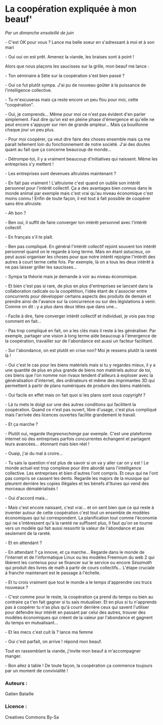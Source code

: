 # La coopération expliquée à mon beauf'
*Par un dimanche ensoleillé de juin*

\- C'est OK pour vous ? Lance ma belle soeur en s'adressant à moi et à son mari

\- Oui oui on est prêt. Amenez la viande, les braises sont à point !

Alors que nous plaçons les saucisses sur la grille, mon beauf me lance :

\- Ton séminaire à Sète sur la coopération s'est bien passé ?

\- Oui ce fut plutôt sympa. J'ai pu de nouveau goûter à la puissance de l'intelligence collective.

\- Tu m'excuseras mais ça reste encore un peu flou pour moi, cette "coopération".

\- Oui, je comprends... Même pour moi ce n'est pas évident d'en parler simplement. Faut dire qu'on est en pleine phase d'émergence et qu'elle ne peut encore s'appuyer sur rien de grande ampleur... Mais ça bouillonne chaque jour un peu plus.

\- Pour moi coopérer, ça veut dire faire des choses ensemble mais ça me parait tellement loin du fonctionnement de notre société. J'ai des doutes quant au fait que ça concerne beaucoup de monde...

\- Détrompe-toi, il y a vraiment beaucoup d'initiatives qui naissent. Même les entreprises s'y mettent !

\- Les entreprises sont devenues altruistes maintenant ?

\- En fait pas vraiment ! L'altruisme c'est quand on oublie son intérêt personnel pour l'intérêt collectif. Ça a des avantages bien connus dans le monde animal par exemple mais c'est vrai qu'au niveau économique c'est moins connu ! Enfin de toute façon, il est tout à fait possible de coopérer sans être altruiste.

\- Ah bon ?

\- Ben oui, il suffit de faire converger ton intérêt personnel avec l'intérêt collectif.

\- En  français s'il te plaît.

\- Ben pas compliqué. En général l'intérêt collectif rejoint souvent ton intérêt personnel quand on le regarde à long terme. Mais en étant astucieux, on peut aussi organiser les choses pour que notre intérêt rejoigne l'intérêt des autres à court terme cette fois. Par exemple, là on a tous les deux intérêt à ne pas laisser griller les saucisses...

\- Sympa ta théorie mais je demande à voir au niveau économique.

\- Et bien c'est pas si rare, de plus en plus d'entreprises se lancent dans la collaboration radicale ou la coopétition, l'idée étant de s'associer entre concurrents pour développer certains aspects des produits de demain et prendre ainsi de l'avance sur la concurrence ou sur des législations à venir. Comme on dit : y a plus dans deux têtes que dans une...

\- Facile à dire, faire converger intérêt collectif et individuel, je vois pas trop comment en fait... 

\- Pas trop compliqué en fait, on a les clés mais il reste à les généraliser. Par exemple, partager une vision à long terme aide beaucoup à l'émergence de la coopération, travailler sur de l'abondance est aussi un facteur facilitant.

\- Sur l'abondance, on est plutôt en crise non? Moi je ressens plutôt la rareté là !

\- Oui c'est le cas pour les biens matériels mais si tu y regardes mieux, il y a une quantité de plus en plus grande de biens non matériels autour de toi, ces biens que l'on nomme non rivaux tendent d'ailleurs à exploser avec la généralisation d'internet, des ordinateurs et même des imprimantes 3D qui permettent à partir de plans numériques de produire des biens matériels.

\- Oui facile en effet mais on fait quoi si les plans sont sous *copyright* ?

\- Là tu mets le doigt sur une des autres conditions qui facilitent la coopération. Quand ce n'est pas ouvert, libre d'usage, c'est plus compliqué mais l'arrivée des licences ouvertes facilite grandement le travail.

\- Et ça marche ?

\- Plutôt oui, regarde *thegreenxchange* par exemple. C'est une plateforme internet où des entreprises parfois concurrentes échangent et partagent leurs avancées... étonnant mais bien réel !

\- Ouaip, j'ai du mal à croire...

\- Tu sais la question n'est plus de savoir si on va y aller car on y est ! Le monde actuel est trop complexe pour être abordé sans l'intelligence collective. Les entreprises et bien d'autres l'ont compris. Et ceux qui ne l'ont pas compris se cassent les dents. Regarde les majors de la musique qui pleurent derrière les copies illégales et les bénefs d'Itunes qui vend des morceaux dématérialisés !

\- Oui d'accord mais...

\- Mais c'est encore naissant, c'est vrai... et on sent bien que ce qui reste à inventer autour de cette coopération c'est tout un ensemble de modèles économiques qui lui correspondent. La planification tout comme l'économie qui ne s'intéressent qu'à la rareté ne suffisent plus, Il faut qu'on se tourne vers un modèle qui fait aussi ressortir la valeur de l'abondance et pas seulement de la rareté.

\- Et en attendant ?

\- En attendant ? ça innove, et ça marche... Regarde dans le monde de l'internet et de l'informatique Linux ou les modèles Freemium du web 2 qui libèrent les contenus pour se financer sur le service ou encore *Sésamath* qui produit des livres de math à partir de cours collectifs... L'étape cruciale à franchir maintenant est le passage à l'échelle.

\- Et tu crois vraiment que tout le monde a le temps d'apprendre ces trucs nouveaux ?

\- C'est comme pour le reste, la coopération ça prend du temps ou bien au contraire ça t'en fait gagner si tu sais mutualiser. Et en plus si tu n'apprends pas à coopérer tu n'as plus qu'à courir derrière ceux qui savent l'utiliser pour défendre leur intérêt en passant par celui des autres, trouver des modèles économiques qui créent de la valeur par l'abondance et gagnent du temps en mutualisant...

\- Et les mecs c'est cuit là ? lance ma femme

\- Oui c'est parfait, on arrive ! répond mon beauf. 

Tout en rassemblant la viande, j'invite mon beauf à m'accompagner manger.

\- Bon allez à table ! De toute façon, la coopération ça commence toujours par un moment de convivialité !




### Auteurs :
Gatien Bataille
### Licence : 
Creatives Commons By-Sa

